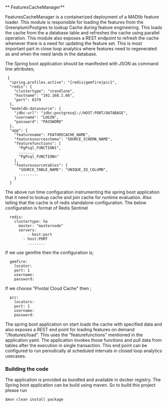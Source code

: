 ** FeaturesCacheManager**

FeaturesCacheManager is a containerized deployment of a MADlib feature loader.  This module is responsible for loading the features from the Greenplum/Postgres to lookup Cache during feature engineering. This loads the cache from the a database table and refreshes the cache using parallel operation. This module also exposes a REST endpoint to refresh the cache whenever there is a need for updating the feature set. This is most important part in close loop analytics where features need to regenerated as and when the need lands in the database.

The Spring boot application should be manifested with JSON as command line attributes;
```
 {
  "spring.profiles.active": "{redis|gemfire|pcc}",
  "redis": {
    "clustertype": "standlone",
    "hostname": "192.168.1.66",
    "port": 6379
  },
  "modeldb-datasource": {
    "jdbc-url": "jdbc:postgresql://HOST:PORT/DATABASE",
    "username": "LOGIN",
    "password": "PASSWORD"
  },
  "app": {
    "featurename": FEATURECACHE_NAME",
    "featuresourceschema": "SOURCE_SCHEMA_NAME",
    "featurefunctions": [
      "PgPsql_FUNCTION1",
      .......
      "PgPsql_FUNCTIONn"
    ],
    "featuresourcetables": {
      "SOURCE_TABLE_NAME": "UNIQUE_ID_COLUMN",
      .........
    }
  }
```
The above run time configuration instrumenting the spring boot application that it need to lookup cache and join cache for runtime evaluation. Also telling that the cache is of redis standalone configuration. The below configuration is format
of Redis Sentinel

```
  redis:
    clustertype: ha
      master: "masternode"
  	  servers:
  		  - host:port
        - host:PORT
          ........
```          
If we use gemfire then the configuration is;
```
  gemfire:
    locator:
    port: 1
    username:
    password:
```
If we choose "Pivotal Cloud Cache" then ;
```
  pcc:
    locators:
    port: 1
    username:
    password:  
```

The spring boot application on start loads the cache with specified data and also exposes a REST end point for loading features on demand "/features/load". This uses the "featurefunctions" mentioned in the application yaml. The application
invokes those functions and pull data from tables after the execution in single transaction. This end point can be configured to run periodically at scheduled
intervals in closed loop analytics usecases.


### Building the code

The application is provided as bundled and available in docker registry. The Spring boot application can be build using maven.
So to build this project please run 

``` $mvn clean install package ```
